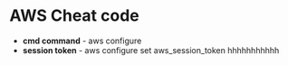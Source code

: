 # AWS Cheat code
- **cmd command** - aws configure
- **session token** - aws configure set aws_session_token hhhhhhhhhhh
